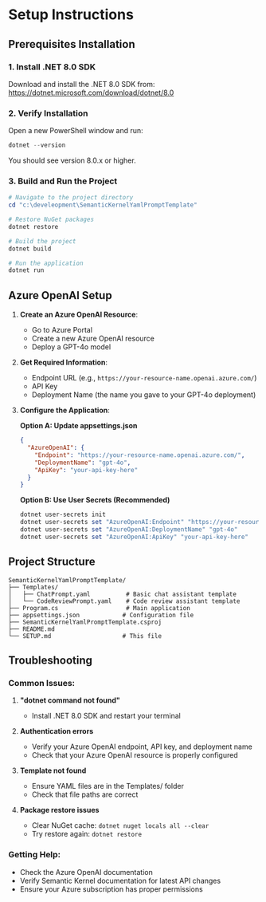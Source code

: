 # Setup Instructions

## Prerequisites Installation

### 1. Install .NET 8.0 SDK

Download and install the .NET 8.0 SDK from:
https://dotnet.microsoft.com/download/dotnet/8.0

### 2. Verify Installation

Open a new PowerShell window and run:
```powershell
dotnet --version
```

You should see version 8.0.x or higher.

### 3. Build and Run the Project

```powershell
# Navigate to the project directory
cd "c:\develeopment\SemanticKernelYamlPromptTemplate"

# Restore NuGet packages
dotnet restore

# Build the project
dotnet build

# Run the application
dotnet run
```

## Azure OpenAI Setup

1. **Create an Azure OpenAI Resource**:
   - Go to Azure Portal
   - Create a new Azure OpenAI resource
   - Deploy a GPT-4o model

2. **Get Required Information**:
   - Endpoint URL (e.g., `https://your-resource-name.openai.azure.com/`)
   - API Key
   - Deployment Name (the name you gave to your GPT-4o deployment)

3. **Configure the Application**:
   
   **Option A: Update appsettings.json**
   ```json
   {
     "AzureOpenAI": {
       "Endpoint": "https://your-resource-name.openai.azure.com/",
       "DeploymentName": "gpt-4o",
       "ApiKey": "your-api-key-here"
     }
   }
   ```
   
   **Option B: Use User Secrets (Recommended)**
   ```powershell
   dotnet user-secrets init
   dotnet user-secrets set "AzureOpenAI:Endpoint" "https://your-resource-name.openai.azure.com/"
   dotnet user-secrets set "AzureOpenAI:DeploymentName" "gpt-4o"
   dotnet user-secrets set "AzureOpenAI:ApiKey" "your-api-key-here"
   ```

## Project Structure

```
SemanticKernelYamlPromptTemplate/
├── Templates/
│   ├── ChatPrompt.yaml          # Basic chat assistant template
│   └── CodeReviewPrompt.yaml    # Code review assistant template
├── Program.cs                   # Main application
├── appsettings.json            # Configuration file
├── SemanticKernelYamlPromptTemplate.csproj
├── README.md
└── SETUP.md                    # This file
```

## Troubleshooting

### Common Issues:

1. **"dotnet command not found"**
   - Install .NET 8.0 SDK and restart your terminal

2. **Authentication errors**
   - Verify your Azure OpenAI endpoint, API key, and deployment name
   - Check that your Azure OpenAI resource is properly configured

3. **Template not found**
   - Ensure YAML files are in the Templates/ folder
   - Check that file paths are correct

4. **Package restore issues**
   - Clear NuGet cache: `dotnet nuget locals all --clear`
   - Try restore again: `dotnet restore`

### Getting Help:

- Check the Azure OpenAI documentation
- Verify Semantic Kernel documentation for latest API changes
- Ensure your Azure subscription has proper permissions
